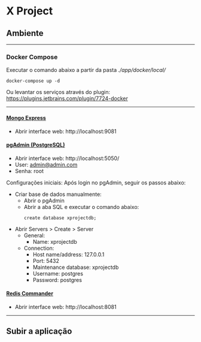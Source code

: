 # X Project

## Ambiente
---
### Docker Compose
Executar o comando abaixo a partir da pasta *./app/docker/local/*

    docker-compose up -d

Ou levantar os serviços através do plugin: https://plugins.jetbrains.com/plugin/7724-docker

---
#### [Mongo Express](https://github.com/mongo-express/mongo-express)
- Abrir interface web: http://localhost:9081

#### [pgAdmin (PostgreSQL)](https://www.pgadmin.org)
- Abrir interface web: http://localhost:5050/
- User: admin@admin.com
- Senha: root

Configurações iniciais:
Após login no pgAdmin, seguir os passos abaixo:

- Criar base de dados manualmente:
  - Abrir o pgAdmin
  - Abrir a aba SQL e executar o comando abaixo:
    ```postgres-sql
    create database xprojectdb;
    ```
- Abrir Servers > Create > Server
  - General:
    - Name: xprojectdb
  - Connection:
    - Host name/address: 127.0.0.1
    - Port: 5432
    - Maintenance database: xprojectdb
    - Username: postgres
    - Password: postgres

#### [Redis Commander](https://www.npmjs.com/package/redis-commander)
- Abrir interface web: http://localhost:8081

---

## Subir a aplicação

